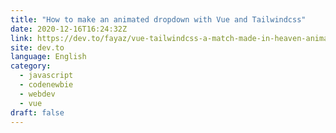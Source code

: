 ```yaml
---
title: "How to make an animated dropdown with Vue and Tailwindcss"
date: 2020-12-16T16:24:32Z
link: https://dev.to/fayaz/vue-tailwindcss-a-match-made-in-heaven-animated-dropdown-1nm?utm_medium=RSS&utm_source=news.12bit.vn
site: dev.to
language: English
category:
  - javascript
  - codenewbie
  - webdev
  - vue
draft: false
---
```

